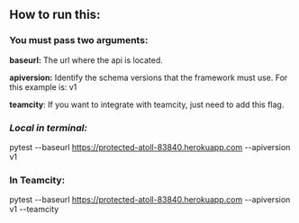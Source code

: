 ## How to run this:

### You must pass two arguments:

**baseurl:** The url where the api is located.

**apiversion:** Identify the schema versions that the framework must use. For this example is: v1

**teamcity**: If you want to integrate with teamcity, just need to add this flag.

### _Local in terminal:_

pytest --baseurl https://protected-atoll-83840.herokuapp.com --apiversion
v1

### In Teamcity:

pytest --baseurl https://protected-atoll-83840.herokuapp.com --apiversion
v1 --teamcity